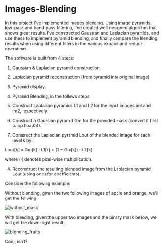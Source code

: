 # Images-Blending

In this project I've implemented images blending. Using image pyramids, low-pass and band-pass filtering, I've created well designed algorithm that shows great results.
I've constructed Gaussian and Laplacian pyramids, and use these to implement pyramid blending, and finally compare the blending results when using different filters in the various expand and reduce operations.

The software is built from 4 steps: 

1. Gaussian & Laplacian pyramid construction. 

2. Laplacian pyramid reconstruction (from pyramid into original image)

3. Pyramid display.

4. Pyramid Blending, in the follows steps: 

  1. Construct Laplacian pyramids L1 and L2 for the input images im1 and im2, respectively.
  
  2. Construct a Gaussian pyramid Gm for the provided mask (convert it first to np.float64).
  
  3. Construct the Laplacian pyramid Lout of the blended image for each level k by:
  
  Lout[k] = Gm[k] · L1[k] + (1 − Gm[k]) · L2[k]
  
  where (·) denotes pixel-wise multiplication.
  
  4. Reconstruct the resulting blended image from the Laplacian pyramid Lout (using ones for coefficients).
  
Consider the following example: 
  
Without blending, given the two following images of apple and orange, we'll get the follwing:
  
![without_mask](https://user-images.githubusercontent.com/64755588/206402595-a55a01b1-9809-4472-8b69-29deeeb864da.png)


With blending, given the upper two images and the binary mask bellow, we will get the down-right result: 

![blending_fruits](https://user-images.githubusercontent.com/64755588/206401777-bfe3570f-5a79-42d2-8690-8f653fbd32c8.png)

Cool, isn't?
